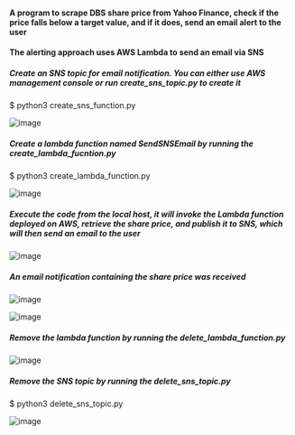 #### A program to scrape DBS share price from Yahoo Finance, check if the price falls below a target value, and if it does, send an email alert to the user
#### The alerting approach uses AWS Lambda to send an email via SNS   


##### Create an SNS topic for email notification. You can either use AWS management console or run create_sns_topic.py to create it 
$ python3 create_sns_function.py
  
![image](https://github.com/user-attachments/assets/57764dde-a2f3-49fb-bf04-bfe659a1060a)


##### Create a lambda function named SendSNSEmail by running the create_lambda_fucntion.py 

$ python3 create_lambda_function.py

![image](https://github.com/user-attachments/assets/50e395a2-ceaa-4115-adc8-97025a290c86)


##### Execute the code from the local host, it will invoke the Lambda function deployed on AWS, retrieve the share price, and publish it to SNS, which will then send an email to the user  

![image](https://github.com/user-attachments/assets/33b14c46-d742-462b-bdff-b34346e196fb)


##### An email notification containing the share price was received

![image](https://github.com/user-attachments/assets/e77724a4-4be7-47d3-b4ee-d1581dd1573e)


![image](https://github.com/user-attachments/assets/5d63b7d7-8b51-4743-995a-b9a7f24419e4)


##### Remove the lambda function by running the delete_lambda_function.py

![image](https://github.com/user-attachments/assets/5940c618-8799-4a2c-a992-bd2fb9b6e706)


##### Remove the SNS topic by running the delete_sns_topic.py

$ python3 delete_sns_topic.py

![image](https://github.com/user-attachments/assets/3b8bb6f4-174e-40f6-a265-3e2a8e0f762d)
